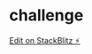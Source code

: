 # challenge

[Edit on StackBlitz ⚡️](https://web-platform-sjjbqv.stackblitz.io/challenge2/index.html)

